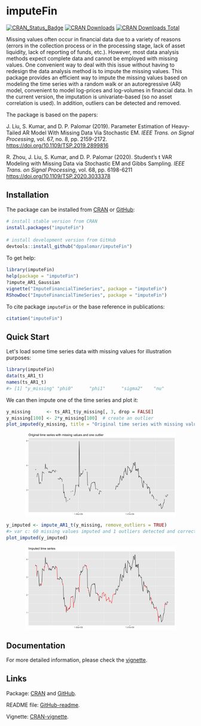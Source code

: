 
<!-- README.md is generated from README.Rmd. Please edit that file -->



# imputeFin
[![CRAN_Status_Badge](https://www.r-pkg.org/badges/version/imputeFin)](https://CRAN.R-project.org/package=imputeFin)
[![CRAN Downloads](https://cranlogs.r-pkg.org/badges/imputeFin)](https://CRAN.R-project.org/package=imputeFin)
[![CRAN Downloads Total](https://cranlogs.r-pkg.org/badges/grand-total/imputeFin?color=brightgreen)](https://CRAN.R-project.org/package=imputeFin)

Missing values often occur in financial data due to a variety 
of reasons (errors in the collection process or in the processing stage, 
lack of asset liquidity, lack of reporting of funds, etc.). However, 
most data analysis methods expect complete data and cannot be employed 
with missing values. One convenient way to deal with this issue without 
having to redesign the data analysis method is to impute the missing 
values. This package provides an efficient way to impute the missing 
values based on modeling the time series with a random walk or an 
autoregressive (AR) model, convenient to model log-prices and log-volumes 
in financial data. In the current version, the imputation is 
univariate-based (so no asset correlation is used). In addition,
outliers can be detected and removed.

The package is based on the papers:

J. Liu, S. Kumar, and D. P. Palomar (2019). Parameter Estimation of 
Heavy-Tailed AR Model With Missing Data Via Stochastic EM. _IEEE Trans. on 
Signal Processing_, vol. 67, no. 8, pp. 2159-2172.
https://doi.org/10.1109/TSP.2019.2899816

R. Zhou, J. Liu, S. Kumar, and D. P. Palomar (2020). Student’s t VAR Modeling 
with Missing Data via Stochastic EM and Gibbs Sampling. _IEEE Trans. on 
Signal Processing_, vol. 68, pp. 6198-6211
https://doi.org/10.1109/TSP.2020.3033378


## Installation
The package can be installed from [CRAN](https://CRAN.R-project.org/package=imputeFin) or [GitHub](https://github.com/dppalomar/imputeFin):

```r
# install stable version from CRAN
install.packages("imputeFin")

# install development version from GitHub
devtools::install_github("dppalomar/imputeFin")
```

To get help:

```r
library(imputeFin)
help(package = "imputeFin")
?impute_AR1_Gaussian
vignette("ImputeFinancialTimeSeries", package = "imputeFin")
RShowDoc("ImputeFinancialTimeSeries", package = "imputeFin")
```

To cite package `imputeFin` or the base reference in publications:

```r
citation("imputeFin")
```


## Quick Start
Let's load some time series data with missing values for illustration purposes:

```r
library(imputeFin)
data(ts_AR1_t)
names(ts_AR1_t)
#> [1] "y_missing" "phi0"      "phi1"      "sigma2"    "nu"
```

We can then impute one of the time series and plot it:


```r
y_missing      <- ts_AR1_t$y_missing[, 3, drop = FALSE]
y_missing[100] <- 2*y_missing[100]  # create an outlier
plot_imputed(y_missing, title = "Original time series with missing values and one outlier")
```

<img src="man/figures/README-unnamed-chunk-7-1.png" width="80%" style="display: block; margin: auto;" />

```r
y_imputed <- impute_AR1_t(y_missing, remove_outliers = TRUE)
#> var c: 60 missing values imputed and 1 outliers detected and corrected.
plot_imputed(y_imputed)
```

<img src="man/figures/README-unnamed-chunk-7-2.png" width="80%" style="display: block; margin: auto;" />


## Documentation
For more detailed information, please check the
[vignette](https://CRAN.R-project.org/package=imputeFin/vignettes/ImputeFinancialTimeSeries.html).

## Links
Package: [CRAN](https://CRAN.R-project.org/package=imputeFin) and [GitHub](https://github.com/dppalomar/imputeFin).

README file: [GitHub-readme](https://github.com/dppalomar/imputeFin/blob/master/README.md).

Vignette: [CRAN-vignette](https://CRAN.R-project.org/package=imputeFin/vignettes/ImputeFinancialTimeSeries.html).

